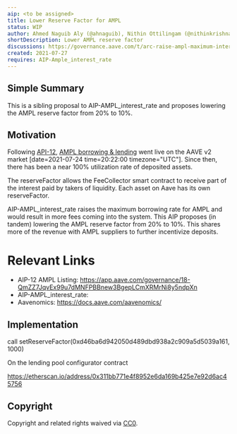 ```yaml
---
aip: <to be assigned>
title: Lower Reserve Factor for AMPL
status: WIP
author: Ahmed Naguib Aly (@ahnaguib), Nithin Ottilingam (@nithinkrishna), Brandon Iles (@brandoniles)
shortDescription: Lower AMPL reserve factor
discussions: https://governance.aave.com/t/arc-raise-ampl-maximum-interest-rate/4996
created: 2021-07-27
requires: AIP-Ample_interest_rate
---
```


## Simple Summary

This is a sibling proposal to AIP-AMPL_interest_rate and proposes lowering the AMPL reserve factor from 20% to 10%.

## Motivation

Following [API-12](https://governance.aave.com/t/proposal-add-support-for-ampl/854/8), [AMPL borrowing & lending](https://app.aave.com/reserve-overview/AMPL-0xd46ba6d942050d489dbd938a2c909a5d5039a1610xb53c1a33016b2dc2ff3653530bff1848a515c8c5) went live on the AAVE v2 market [date=2021-07-24 time=20:22:00 timezone="UTC"]. Since then, there has been a near 100% utilization rate of deposited assets.

The reserveFactor allows the FeeCollector smart contract to receive part of the interest paid by takers of liquidity. Each asset on Aave has its own reserveFactor.

AIP-AMPL_interest_rate raises the maximum borrowing rate for AMPL and would result in more fees coming into the system. This AIP proposes (in tandem) lowering the AMPL reserve factor from 20% to 10%. This shares more of the revenue with AMPL suppliers to further incentivize deposits.

# Relevant Links

- AIP-12 AMPL Listing: https://app.aave.com/governance/18-QmZZ7JqvEx99u7dMNFPBBnew3BgepLCmXRMrNi8y5ndpXn
- AIP-AMPL_interest_rate:
- Aavenomics: https://docs.aave.com/aavenomics/

## Implementation

call setReserveFactor(0xd46ba6d942050d489dbd938a2c909a5d5039a161, 1000)

On the lending pool configurator contract

https://etherscan.io/address/0x311bb771e4f8952e6da169b425e7e92d6ac45756

## Copyright

Copyright and related rights waived via [CC0](https://creativecommons.org/publicdomain/zero/1.0/).

